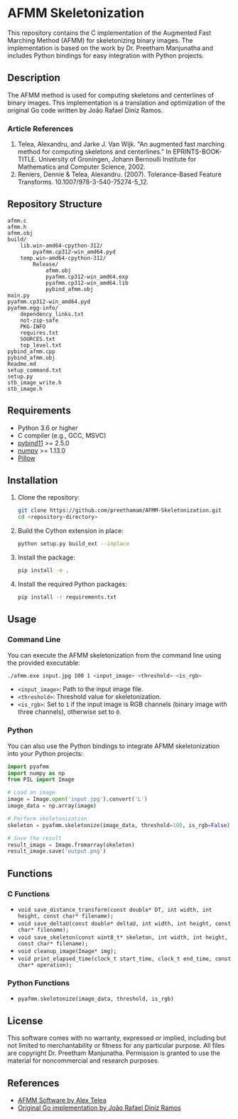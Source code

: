 # AFMM Skeletonization

This repository contains the C implementation of the Augmented Fast Marching Method (AFMM) for skeletonizing binary images. The implementation is based on the work by Dr. Preetham Manjunatha and includes Python bindings for easy integration with Python projects.

## Description

The AFMM method is used for computing skeletons and centerlines of binary images. This implementation is a translation and optimization of the original Go code written by João Rafael Diniz Ramos.

### Article References
1. Telea, Alexandru, and Jarke J. Van Wijk. "An augmented fast marching method for computing skeletons and centerlines." In EPRINTS-BOOK-TITLE. University of Groningen, Johann Bernoulli Institute for Mathematics and Computer Science, 2002.
2. Reniers, Dennie & Telea, Alexandru. (2007). Tolerance-Based Feature Transforms. 10.1007/978-3-540-75274-5_12.

## Repository Structure

```
afmm.c
afmm.h
afmm.obj
build/
    lib.win-amd64-cpython-312/
        pyafmm.cp312-win_amd64.pyd
    temp.win-amd64-cpython-312/
        Release/
            afmm.obj
            pyafmm.cp312-win_amd64.exp
            pyafmm.cp312-win_amd64.lib
            pybind_afmm.obj
main.py
pyafmm.cp312-win_amd64.pyd
pyafmm.egg-info/
    dependency_links.txt
    not-zip-safe
    PKG-INFO
    requires.txt
    SOURCES.txt
    top_level.txt
pybind_afmm.cpp
pybind_afmm.obj
Readme.md
setup_command.txt
setup.py
stb_image_write.h
stb_image.h
```

## Requirements

- Python 3.6 or higher
- C compiler (e.g., GCC, MSVC)
- [pybind11](https://github.com/pybind/pybind11) >= 2.5.0
- [numpy](https://numpy.org/) >= 1.13.0
- [Pillow](https://python-pillow.org/)

## Installation

1. Clone the repository:
    ```sh
    git clone https://github.com/preethamam/AFMM-Skeletonization.git
    cd <repository-directory>
    ```

2. Build the Cython extension in place:
    ```sh
    python setup.py build_ext --inplace
    ```

3. Install the package:
    ```sh
    pip install -e .
    ```
4. Install the required Python packages:
    ```sh
    pip install -r requirements.txt
    ```

## Usage

### Command Line

You can execute the AFMM skeletonization from the command line using the provided executable:

```sh
./afmm.exe input.jpg 100 1 <input_image> <threshold> <is_rgb>
```
- `<input_image>`: Path to the input image file.
- `<threshold>`: Threshold value for skeletonization.
- `<is_rgb>`: Set to `1` if the input image is RGB channels (binary image with three channels), otherwise set to `0`.

### Python

You can also use the Python bindings to integrate AFMM skeletonization into your Python projects:

```python
import pyafmm
import numpy as np
from PIL import Image

# Load an image
image = Image.open('input.jpg').convert('L')
image_data = np.array(image)

# Perform skeletonization
skeleton = pyafmm.skeletonize(image_data, threshold=100, is_rgb=False)

# Save the result
result_image = Image.fromarray(skeleton)
result_image.save('output.png')
```

## Functions

### C Functions

- `void save_distance_transform(const double* DT, int width, int height, const char* filename);`
- `void save_deltaU(const double* deltaU, int width, int height, const char* filename);`
- `void save_skeleton(const uint8_t* skeleton, int width, int height, const char* filename);`
- `void cleanup_image(Image* img);`
- `void print_elapsed_time(clock_t start_time, clock_t end_time, const char* operation);`

### Python Functions

- `pyafmm.skeletonize(image_data, threshold, is_rgb)`

## License

This software comes with no warranty, expressed or implied, including but not limited to merchantability or fitness for any particular purpose. All files are copyright Dr. Preetham Manjunatha. Permission is granted to use the material for noncommercial and research purposes.

## References

- [AFMM Software by Alex Telea](https://webspace.science.uu.nl/~telea001/uploads/Software/AFMM/)
- [Original Go implementation by João Rafael Diniz Ramos](https://github.com/Joao-R/afmm)
